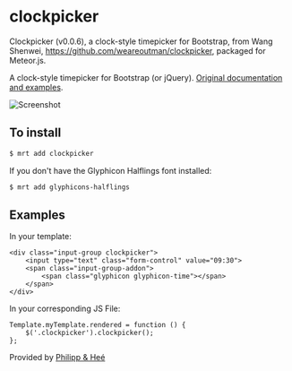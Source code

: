 clockpicker
======================

Clockpicker (v0.0.6), a clock-style timepicker for Bootstrap, from Wang Shenwei, https://github.com/weareoutman/clockpicker, packaged for Meteor.js.

A clock-style timepicker for Bootstrap (or jQuery).
[Original documentation and examples](http://weareoutman.github.io/clockpicker/).

![Screenshot](http://weareoutman.github.io/clockpicker/assets/images/screenshot-1.png)


To install
----------

```sh
$ mrt add clockpicker
```

If you don't have the  Glyphicon Halflings font installed:
```sh
$ mrt add glyphicons-halflings
```


Examples
------

In your template:
```
<div class="input-group clockpicker">
    <input type="text" class="form-control" value="09:30">
    <span class="input-group-addon">
        <span class="glyphicon glyphicon-time"></span>
    </span>
</div>
```

In your corresponding JS File:
```
Template.myTemplate.rendered = function () {
    $('.clockpicker').clockpicker();
};
```


Provided by [Philipp & Heé](http://blog.philippundhee.ch/)